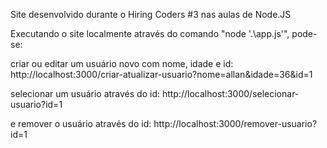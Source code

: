 Site desenvolvido durante o Hiring Coders #3 nas aulas de Node.JS

Executando o site localmente através do comando "node '.\app.js'", pode-se:

criar ou editar um usuário novo com nome, idade e id:
http://localhost:3000/criar-atualizar-usuario?nome=allan&idade=36&id=1

selecionar um usuário através do id:
http://localhost:3000/selecionar-usuario?id=1

e remover o usuário através do id:
http://localhost:3000/remover-usuario?id=1